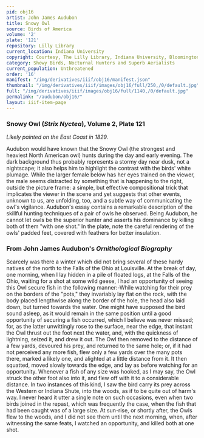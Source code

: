 ```yaml
---
pid: obj16
artist: John James Audubon
title: Snowy Owl
source: Birds of America
volume: '2'
plate: '121'
repository: Lilly Library
current_location: Indiana University
copyright: Courtesy, The Lilly Library, Indiana University, Bloomington, Indiana
category: Showy Birds, Nocturnal Hunters and Superb Aerialists
current_population: Unthreatened
order: '16'
manifest: "/img/derivatives/iiif/obj16/manifest.json"
thumbnail: "/img/derivatives/iiif/images/obj16/full/250,/0/default.jpg"
full: "/img/derivatives/iiif/images/obj16/full/1140,/0/default.jpg"
permalink: "/audubon/obj16/"
layout: iiif-item-page
---
```


### Snowy Owl (_Strix Nyctea_), Volume 2, Plate 121

_Likely painted on the East Coast in 1829._

Audubon would have known that the Snowy Owl (the strongest and heaviest North American owl) hunts during the day and early evening. The dark background thus probably represents a stormy day near dusk, not a nightscape; it also helps him to highlight the contrast with the birds' white plumage. While the larger female below has her eyes trained on the viewer, the male seems distracted by something that is happening to the right, outside the picture frame: a simple, but effective compositional trick that implicates the viewer in the scene and yet suggests that other events, unknown to us, are unfolding, too, and a subtle way of communicating the owl's vigilance. Audubon's essay contains a remarkable description of the skillful hunting techniques of a pair of owls he observed. Being Audubon, he cannot let owls be the superior hunter and asserts his dominance by killing both of them "with one shot." In the plate, note the careful rendering of the owls' padded feet, covered with feathers for better insulation.

### From John James Audubon's _Ornithological Biography_

Scarcely was there a winter which did not bring several of these hardy natives of the north to the Falls of the Ohio at Louisville. At the break of day, one morning, when I lay hidden in a pile of floated logs, at the Falls of the Ohio, waiting for a shot at some wild geese, I had an opportunity of seeing this Owl secure fish in the following manner:-While watching for their prey on the borders of the "pots," they invariably lay flat on the rock, with the body placed lengthwise along the border of the hole, the head also laid down, but turned towards the water. One might have supposed the bird sound asleep, as it would remain in the same position until a good opportunity of securing a fish occurred, which I believe was never missed; for, as the latter unwittingly rose to the surface, near the edge, that instant the Owl thrust out the foot next the water, and, with the quickness of lightning, seized it, and drew it out. The Owl then removed to the distance of a few yards, devoured his prey, and returned to the same hole; or, if it had not perceived any more fish, flew only a few yards over the many pots there, marked a likely one, and alighted at a little distance from it. It then squatted, moved slowly towards the edge, and lay as before watching for an opportunity. Whenever a fish of any size was hooked, as I may say, the Owl struck the other foot also into it, and flew off with it to a considerable distance. In two instances of this kind, I saw the bird carry its prey across the Western or Indiana Shute, into the woods, as if to be quite out of harm's way. I never heard it utter a single note on such occasions, even when two birds joined in the repast, which was frequently the case, when the fish that had been caught was of a large size. At sun-rise, or shortly after, the Owls flew to the woods, and I did not see them until the next morning, when, after witnessing the same feats, I watched an opportunity, and killed both at one shot.
